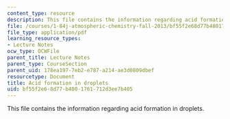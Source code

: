 ```yaml
---
content_type: resource
description: This file contains the information regarding acid formation in droplets.
file: /courses/1-84j-atmospheric-chemistry-fall-2013/bf55f2e68d77b4801761712d3ee7b405_MIT1_84JF13_Lec16_acidFrmtn.pdf
file_type: application/pdf
learning_resource_types:
- Lecture Notes
ocw_type: OCWFile
parent_title: Lecture Notes
parent_type: CourseSection
parent_uid: 178ea197-7eb2-e787-a214-ae3d0809dbef
resourcetype: Document
title: Acid formation in droplets
uid: bf55f2e6-8d77-b480-1761-712d3ee7b405
---
```

This file contains the information regarding acid formation in droplets.

